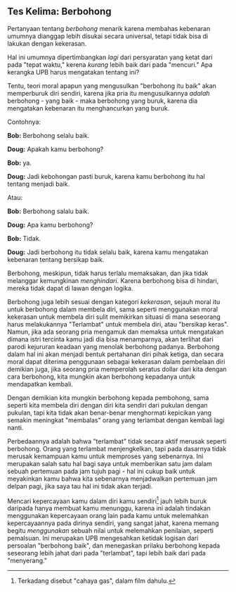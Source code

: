 ## Tes Kelima: Berbohong

Pertanyaan tentang *berbohong* menarik karena membahas kebenaran umumnya dianggap lebih disukai secara universal, tetapi tidak bisa di lakukan dengan kekerasan.

Hal ini umumnya dipertimbangkan *lagi* dari persyaratan yang ketat dari pada "tepat waktu," kerena *kurang* lebih baik dari pada "mencuri." Apa kerangka UPB harus mengatakan tentang ini?

Tentu, teori moral apapun yang mengusulkan "berbohong itu baik" akan memperburuk diri sendiri, karena jika pria itu mengusulkannya *adalah* berbohong - yang baik - maka berbohong yang buruk, karena dia mengatakan kebenaran itu menghancurkan yang buruk.

Contohnya:

**Bob:** Berbohong selalu baik.

**Doug:** Apakah kamu berbohong?

**Bob:** ya.

**Doug:** Jadi kebohongan pasti buruk, karena kamu berbohong itu hal tentang menjadi baik.

Atau:

**Bob:** Berbohong salalu baik.

**Doug:** Apa kamu berbohong?

**Bob:** Tidak.

**Doug:** Jadi berbohong itu tidak selalu baik, karena kamu mengatakan kebenaran tentang bersikap baik.

Berbohong, meskipun, tidak harus terlalu memaksakan, dan jika tidak melanggar kemungkinan *menghindari*. Karena berbohong bisa di hindari, mereka tidak dapat di lawan dengan logika.

Berbohong juga lebih sesuai dengan kategori *kekerasan*, sejauh moral itu untuk berbohong dalam membela diri, sama seperti menggunakan moral kekerasan untuk membela diri sulit memikirkan situasi di mana seseorang harus melakukannya "Terlambat" untuk membela diri, atau "bersikap keras". Namun, jika ada seorang pria mengamuk dan memaksa untuk mengatakan dimana istri tercinta kamu jadi dia bisa menamparnya, akan terlihat dari parodi kejururan keadaan yang menolak berbohong padanya. Berbohong dalam hal ini akan menjadi bentuk pertahanan diri pihak ketiga, dan secara moral dapat diterima penggunaan sebagai kekerasan dalam pembelaan diri demikian juga, jika seorang pria memperolah seratus dollar dari kita dengan cara berbohong, kita mungkin akan berbohong kepadanya untuk mendapatkan kembali.

Dengan demikian kita mungkin berbohong kepada pembohong, sama seperti kita membela diri dengan diri kita sendiri dari pukulan dengan pukulan, tapi kita tidak akan benar-benar menghormati kepicikan yang semakin meningkat "membalas" orang yang terlambat dengan kembali lagi nanti.

Perbedaannya adalah bahwa "terlambat" tidak secara aktif merusak seperti berbohong. Orang yang terlambat menjengkelkan, tapi pada dasarnya tidak merusak kemampuan kamu untuk memproses yang sebenarnya. Ini merupakan salah satu hal bagi saya untuk memberikan satu jam dalam sebuah pertemuan pada jam tujuh pagi - hal ini cukup baik untuk meyakinkan kamu bahwa kita sebenarnya menjadwalkan pertemuan jam delpan pagi, jika saya tau hal ini tidak akan terjadi.

Mencari kepercayaan kamu dalam diri kamu sendiri[^5] jauh lebih buruk daripada hanya membuat kamu menunggu, karena ini adalah tindakan menggunakan kepercayaan orang lain pada kamu untuk melemahkan kepercayaannya pada dirinya sendiri, yang sangat jahat, karena memang begitu *menggunakan* sebuah nilai untuk melemahkan penilaian, seperti pemalsuan. Ini merupakan UPB mengesahkan ketidak logisan dari persoalan "berbohong baik", dan menegaskan prilaku berbohong kepada seseorang lebih jahat dari pada "terlambat", tapi lebih baik dari pada "menyerang."

[^5]: Terkadang disebut "cahaya gas", dalam film dahulu.